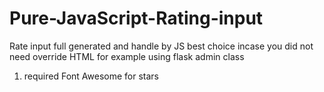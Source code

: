 # Pure-JavaScript-Rating-input
Rate input full generated and handle by JS best choice incase you did not need override HTML for example using flask admin class

1. required Font Awesome for stars
